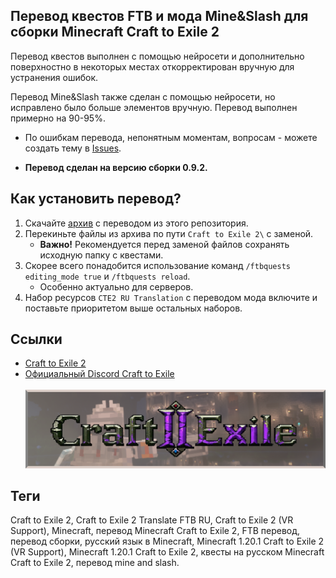 ## Перевод квестов FTB и мода Mine&Slash для сборки Minecraft Craft to Exile 2
Перевод квестов выполнен с помощью нейросети и дополнительно поверхностно в некоторых местах откорректирован вручную для устранения ошибок.  

Перевод Mine&Slash также сделан с помощью нейросети, но исправлено было больше элементов вручную. Перевод выполнен примерно на 90-95%.
- По ошибкам перевода, непонятным моментам, вопросам - можете создать тему в [Issues](https://github.com/killoiee/Translation-for-Craft-to-Exile-2/issues).

- **Перевод сделан на версию сборки 0.9.2.**

## Как установить перевод?
1. Скачайте [архив](https://github.com/killoiee/Translation-for-Craft-to-Exile-2/releases/tag/Translation) с переводом из этого репозитория.
2. Перекиньте файлы из архива по пути `Craft to Exile 2\` с заменой.
   - **Важно!** Рекомендуется перед заменой файлов сохранять исходную папку с квестами.
3. Скорее всего понадобится использование команд `/ftbquests editing_mode true` и `/ftbquests reload`.
   - Особенно актуально для серверов.
4. Набор ресурсов `CTE2 RU Translation` с переводом мода включите и поставьте приоритетом выше остальных наборов.

## Ссылки
- [Craft to Exile 2](https://www.curseforge.com/minecraft/modpacks/craft-to-exile-2)
- [Официальный Discord Craft to Exile](https://discord.gg/craft-to-exile)  
⠀
![Craft to Exile 2](https://raw.githubusercontent.com/mahjerion/Craft-to-Exile-Dissonance-Server/refs/heads/master/images/banner/cte2/title_revamped_3.png)

## Теги
Craft to Exile 2, Craft to Exile 2 Translate FTB RU, Craft to Exile 2 (VR Support), Minecraft, перевод Minecraft Craft to Exile 2, FTB перевод, перевод сборки, русский язык в Minecraft, Minecraft 1.20.1 Craft to Exile 2 (VR Support), Minecraft 1.20.1 Craft to Exile 2, квесты на русском Minecraft Craft to Exile 2, перевод mine and slash.
